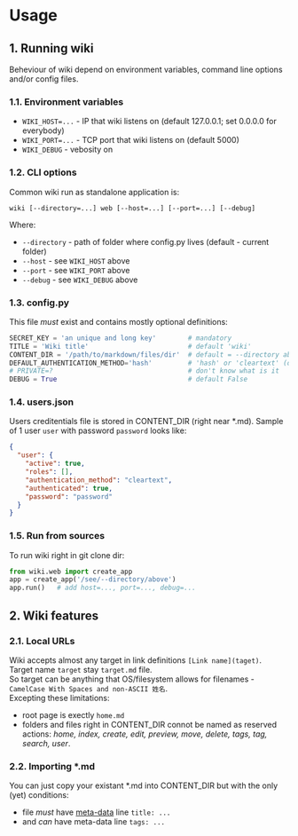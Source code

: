# Usage

## 1. Running wiki

Beheviour of wiki depend on environment variables, command line options and/or config files.

### 1.1. Environment variables
- `WIKI_HOST=...` - IP that wiki listens on (default 127.0.0.1; set 0.0.0.0 for everybody)
- `WIKI_PORT=...` - TCP port that wiki listens on (default 5000)
- `WIKI_DEBUG` - vebosity on

### 1.2. CLI options
Common wiki run as standalone application is:

    wiki [--directory=...] web [--host=...] [--port=...] [--debug]

Where:
- `--directory` - path of folder where config.py lives (default - current folder)
- `--host` - see `WIKI_HOST` above
- `--port` - see `WIKI_PORT` above
- `--debug` - see `WIKI_DEBUG` above

### 1.3. config.py

This file *must* exist and contains mostly optional definitions:

```python
SECRET_KEY = 'an unique and long key'        # mandatory
TITLE = 'Wiki title'                         # default 'wiki'
CONTENT_DIR = '/path/to/markdown/files/dir'  # default = --directory above
DEFAULT_AUTHENTICATION_METHOD='hash'         # 'hash' or 'cleartext' (default)
# PRIVATE=?                                  # don't know what is it
DEBUG = True                                 # default False
```

### 1.4. users.json

Users creditentials file is stored in CONTENT_DIR (right near *.md).
Sample of 1 user `user` with password `password` looks like:
```json
{
  "user": {
    "active": true,
    "roles": [],
    "authentication_method": "cleartext",
    "authenticated": true,
    "password": "password"
  }
}
```

### 1.5. Run from sources

To run wiki right in git clone dir:
```python
from wiki.web import create_app
app = create_app('/see/--directory/above')
app.run()   # add host=..., port=..., debug=...
```

## 2. Wiki features

### 2.1. Local URLs
Wiki accepts almost any target in link definitions `[Link name](taget)`.  
Target name `target` stay `target.md` file.  
So target can be anything that OS/filesystem allows for filenames - `CamelCase With Spaces and non-ASCII 姓名`.  
Excepting these limitations:
- root page is exectly `home.md`
- folders and files right in CONTENT_DIR connot be named as reserved actions:
  *home, index, create, edit, preview, move, delete, tags, tag, search, user*.

### 2.2. Importing *.md
You can just copy your existant *.md into CONTENT_DIR but with the only (yet) conditions:
- file *must* have [meta-data](https://python-markdown.github.io/extensions/meta_data/) line `title: ...`
- and *can* have meta-data line `tags: ...`
